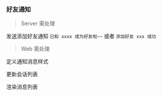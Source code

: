 ### 好友通知

> Server 需处理

发送添加好友通知 `已和 xxxx 成为好友啦~~` 或者 `添加好友 xxx 成功`

> Web 需处理

定义通知消息样式

更新会话列表

渲染消息列表
